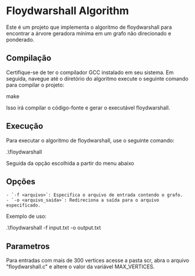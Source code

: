 # Floydwarshall Algorithm

Este é um projeto que implementa o algoritmo de floydwarshall para encontrar a árvore geradora mínima em um grafo não direcionado e ponderado.

## Compilação

Certifique-se de ter o compilador GCC instalado em seu sistema. Em seguida, navegue até o diretório do algoritmo execute o seguinte comando para compilar o projeto:

make

Isso irá compilar o código-fonte e gerar o executável floydwarshall.

## Execução

Para executar o algoritmo de floydwarshall, use o seguinte comando:

.\floydwarshall

Seguida da opção escolhida a partir do menu abaixo

## Opções

	- `-f <arquivo>`: Especifica o arquivo de entrada contendo o grafo.
	- `-o <arquivo_saida>`: Redireciona a saída para o arquivo especificado.

Exemplo de uso:

.\floydwarshall -f input.txt -o output.txt

## Parametros

Para entradas com mais de 300 vertices acesse a pasta scr, abra o arquivo "floydwarshall.c" e altere o valor da variável MAX_VERTICES.

